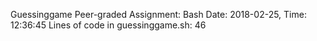 
Guessinggame
Peer-graded Assignment: Bash
Date: 2018-02-25, Time: 12:36:45
Lines of code in guessinggame.sh: 46
